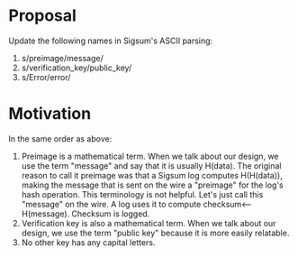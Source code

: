 # Proposal

Update the following names in Sigsum's ASCII parsing:

  1. s/preimage/message/
  2. s/verification_key/public_key/
  3. s/Error/error/

# Motivation

In the same order as above:

  1. Preimage is a mathematical term.  When we talk about our design, we use the
     term "message" and say that it is usually H(data).  The original reason to
     call it preimage was that a Sigsum log computes H(H(data)), making the
     message that is sent on the wire a "preimage" for the log's hash operation.
     This terminology is not helpful.  Let's just call this "message" on the
     wire.  A log uses it to compute checksum<--H(message).  Checksum is logged.
  2. Verification key is also a mathematical term.  When we talk about our
     design, we use the term "public key" because it is more easily relatable.
  3. No other key has any capital letters.
